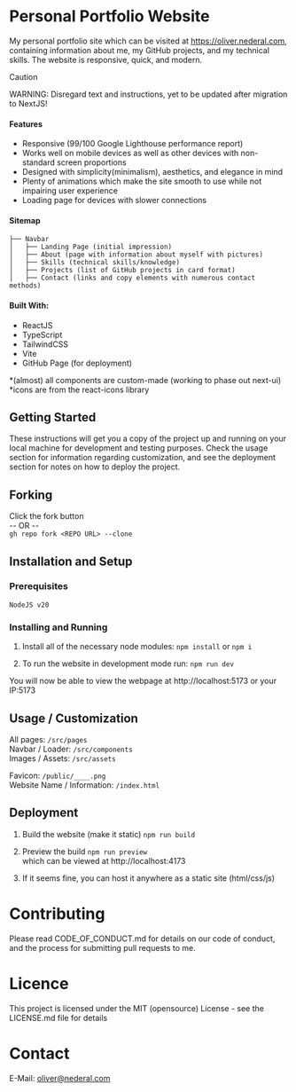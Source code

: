 # Personal Portfolio Website
My personal portfolio site which can be visited at https://oliver.nederal.com, containing information about me, my GitHub projects, and my technical skills. The website is responsive, quick, and modern.

> [!CAUTION]
> WARNING: Disregard text and instructions, yet to be updated after migration to NextJS!

#### Features ####

- Responsive (99/100 Google Lighthouse performance report)
- Works well on mobile devices as well as other devices with non-standard screen proportions
- Designed with simplicity(minimalism), aesthetics, and elegance in mind
- Plenty of animations which make the site smooth to use while not impairing user experience
- Loading page for devices with slower connections

#### Sitemap ####
```
├── Navbar
│   ├── Landing Page (initial impression)
│   ├── About (page with information about myself with pictures)
│   ├── Skills (technical skills/knowledge)
│   ├── Projects (list of GitHub projects in card format)
│   ├── Contact (links and copy elements with numerous contact methods)
```

#### Built With: ####
- ReactJS
- TypeScript
- TailwindCSS
- Vite
- GitHub Page (for deployment)

*(almost) all components are custom-made (working to phase out next-ui)\
*icons are from the react-icons library

## Getting Started ##

These instructions will get you a copy of the project up and running on your local machine for development and testing purposes. Check the usage section for information regarding customization, and see the deployment section for notes on how to deploy the project.

## Forking ##
Click the fork button\
-- OR --\
```gh repo fork <REPO URL> --clone```

## Installation and Setup ##
### Prerequisites ###
```
NodeJS v20
```
### Installing and Running ###
1. Install all of the necessary node modules:
```npm install``` or ```npm i```

2. To run the website in development mode run:
```npm run dev```

You will now be able to view the webpage at http://localhost:5173 or your IP:5173

## Usage / Customization ##

All pages: ```/src/pages```\
Navbar / Loader: ```/src/components```\
Images / Assets: ```/src/assets```

Favicon: ```/public/____.png```\
Website Name / Information: ```/index.html```

## Deployment ##

1. Build the website (make it static)
```npm run build```

2. Preview the build
```npm run preview```\
which can be viewed at http://localhost:4173

3. If it seems fine, you can host it anywhere as a static site (html/css/js)

# Contributing #

Please read CODE_OF_CONDUCT.md for details on our code of conduct, and the process for submitting pull requests to me.

# Licence #

This project is licensed under the MIT (opensource) License - see the LICENSE.md file for details

# Contact #
E-Mail: oliver@nederal.com